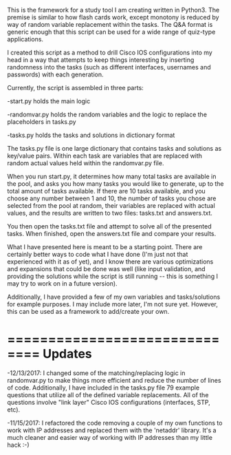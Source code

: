 This is the framework for a study tool I am creating written in Python3. 
The premise is similar to how flash cards work, except monotony is reduced 
by way of random variable replacement within the tasks. The Q&A format 
is generic enough that this script can be used for a wide range of 
quiz-type applications.

I created this script as a method to drill Cisco IOS configurations into
my head in a way that attempts to keep things interesting by inserting
randomness into the tasks (such as different interfaces, usernames and
passwords) with each generation.

Currently, the script is assembled in three parts:

-start.py holds the main logic

-randomvar.py holds the random variables and the logic to replace the 
  placeholders in tasks.py

-tasks.py holds the tasks and solutions in dictionary format

The tasks.py file is one large dictionary that contains tasks and solutions 
as key/value pairs. Within each task are variables that are replaced with
random actual values held within the randomvar.py file.

When you run start.py, it determines how many total tasks are available in
the pool, and asks you how many tasks you would like to generate, up to the
total amount of tasks available. If there are 10 tasks available, and you
choose any number between 1 and 10, the number of tasks you chose are selected
from the pool at random, their variables are replaced with actual values,
and the results are written to two files: tasks.txt and answers.txt.

You then open the tasks.txt file and attempt to solve all of the presented
tasks. When finished, open the answers.txt file and compare your results.

What I have presented here is meant to be a starting point. There are certainly
better ways to code what I have done (I'm just not that experienced with it
as of yet), and I know there are various optimizations and expansions that could
be done was well (like input validation, and providing the solutions while
the script is still running -- this is something I may try to work on in a
future version).

Additionally, I have provided a few of my own variables and tasks/solutions
for example purposes. I may include more later, I'm not sure yet. However, 
this can be used as a framework to add/create your own.

==============================
Updates
==============================

-12/13/2017: I changed some of the matching/replacing logic in randomvar.py to make things more efficient and reduce the number of lines of code. Additionally, I have included in the tasks.py file 79 example questions that utilize all of the defined variable replacements. All of the questions involve "link layer" Cisco IOS configurations (interfaces, STP, etc).

-11/15/2017: I refactored the code removing a couple of my own functions to work with IP addresses and replaced them with the 'netaddr' library. It's a much cleaner and easier way of working with IP addresses than my little hack :-)
